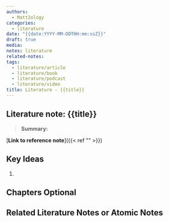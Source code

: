 ```yaml
---
authors:
  - Matt2ology
categories:
  - literature
date: "{{date:YYYY-MM-DDTHH:mm:ssZ}}"
draft: true
media:
notes: literature
related-notes:
tags:
  - literature/article
  - literature/book
  - literature/podcast
  - literature/video
title: Literature - {{title}}
---
```


## Literature note: {{title}}

> **Summary:**

<!-- [**Link to reference note**]({{< ref "/post/reference/rest_of_the_path_to_file.md" >}})  -->

[**Link to reference note**]({{< ref "" >}})

## Key Ideas

<!-- Idea 1: Key point or insights written in your own words -->

1.

## Chapters Optional

## Related Literature Notes or Atomic Notes

<!-- [Related Literature Note]({{< ref "/post/literature/rest_of_the_path_to_file.md" >}})
<!-- [Related Atomic Note]({{< ref "/post/atomic/rest_of_the_path_to_file.md" >}})

-
